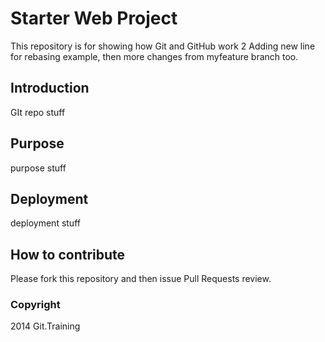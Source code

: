 # Starter Web Project

This repository is for showing how Git and GitHub work 2
Adding new line for rebasing example, then more changes from myfeature branch too.

## Introduction

GIt repo stuff

## Purpose
purpose stuff

## Deployment
deployment stuff

## How to contribute

Please fork this repository and then issue Pull Requests
review.

### Copyright

2014 Git.Training